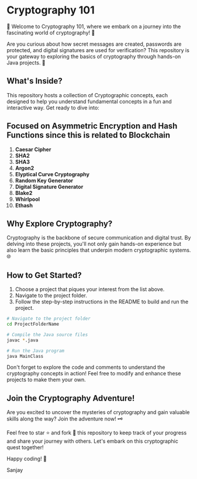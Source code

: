 # Cryptography 101

🔐 Welcome to Cryptography 101, where we embark on a journey into the fascinating world of cryptography! 🚀

Are you curious about how secret messages are created, passwords are protected, and digital signatures are used for verification? This repository is your gateway to exploring the basics of cryptography through hands-on Java projects. 🤖

## What's Inside?

This repository hosts a collection of Cryptographic concepts, each designed to help you understand fundamental concepts in a fun and interactive way. Get ready to dive into:

## Focused on Asymmetric Encryption and Hash Functions since this is related to Blockchain 

1. **Caesar Cipher** 
2. **SHA2** 
3. **SHA3**
4. **Argon2** 
5. **Elyptical Curve Cryptography** 
6. **Random Key Generator** 
7. **Digital Signature Generator** 
8. **Blake2** 
9. **Whirlpool** 
10. **Ethash** 

## Why Explore Cryptography?

Cryptography is the backbone of secure communication and digital trust. By delving into these projects, you'll not only gain hands-on experience but also learn the basic principles that underpin modern cryptographic systems. 🌐

## How to Get Started?

1. Choose a project that piques your interest from the list above.
2. Navigate to the project folder.
3. Follow the step-by-step instructions in the README to build and run the project.
```bash
# Navigate to the project folder
cd ProjectFolderName

# Compile the Java source files
javac *.java

# Run the Java program
java MainClass 
```

Don't forget to explore the code and comments to understand the cryptography concepts in action! Feel free to modify and enhance these projects to make them your own.

## Join the Cryptography Adventure!

Are you excited to uncover the mysteries of cryptography and gain valuable skills along the way? Join the adventure now! 🗝️

Feel free to star ⭐️ and fork 🍴 this repository to keep track of your progress and share your journey with others. Let's embark on this cryptographic quest together!

Happy coding! 🚀

Sanjay

